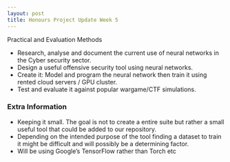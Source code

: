 ```yaml
---
layout: post
title: Honours Project Update Week 5
---
```


Practical and Evaluation Methods

- Research, analyse and document the current use of neural networks in the Cyber security sector.
- Design a useful offensive security tool using neural networks.
- Create it: Model and program the neural network then train it using rented cloud servers / GPU cluster.
- Test and evaluate it against popular wargame/CTF simulations.

### Extra Information
- Keeping it small. The goal is not to create a entire suite but rather a small useful tool that could be added to our repository.
- Depending on the intended purpose of the tool finding a dataset to train it might be difficult and will possibly be a determining factor.
- Will be using Google’s TensorFlow rather than Torch etc
